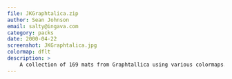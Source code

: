 ```yaml
---
file: JKGraphtalica.zip
author: Sean Johnson
email: salty@ingava.com
category: packs
date: 2000-04-22
screenshot: JKGraphtalica.jpg
colormap: dflt
description: >
    A collection of 169 mats from Graphtallica using various colormaps.  Textures converted by Ping_Me.
---
```

